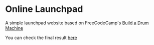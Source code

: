 # Online Launchpad
A simple launchpad website based on FreeCodeCamp's [Build a Drum Machine](https://www.freecodecamp.org/learn/front-end-development-libraries/front-end-development-libraries-projects/build-a-drum-machine)

You can check the final result [here]()